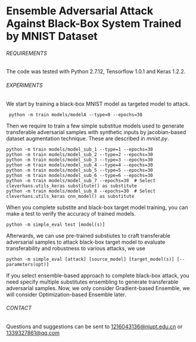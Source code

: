 # Ensemble Adversarial Attack Against Black-Box System Trained by MNIST Dataset

###### REQUIREMENTS

The code was tested with Python 2.7.12, Tensorflow 1.0.1 and Keras 1.2.2.

###### EXPERIMENTS
We start by training a black-box MNIST model as targeted model to attack.
```
 python -m train models/modelA --type=0 --epochs=30
```
Then we require to train a few simple substitue models used to generate transferable adversarial samples with synthetic inputs by jacobian-based dataset augmentation technique. These are described in _mnist.py_.

```
python -m train models/model_sub_1 --type=1 --epochs=30
python -m train models/model_sub_2 --type=2 --epochs=30
python -m train models/model_sub_3 --type=3 --epochs=30
python -m train models/model_sub_4 --type=4 --epochs=30
python -m train models/model_sub_5 --type=5 --epochs=30
python -m train models/model_sub_6 --type=6 --epochs=30
python -m train models/model_sub_7 --epochs=30  # Select cleverhans.utils_keras substitute() as substitute
python -m train models/model_sub_8 --epochs=30  # Select cleverhans.utils_keras cnn_model() as substitute

```
When you complete substite and black-box target model training, you can make a test to verify the accuracy of trained models.

```
python -m simple_eval test [model(s)]
```

Afterwards, we can use pre-trained substiutes to craft transferable adversarial samples to attack black-box target model to evaluate transferability and robustness to various attacks, we use

```
python -m simple_eval [attack] [source_model] [target_model(s)] [--parameters(opt)]
```
If you select ensemble-based approach to complete black-box attack, you need specify multiple substitutes ensembling to generate transferable adversarial samples. Now, we only consider Gradient-based Ensemble, we will consider Optimization-based Ensemble later.


###### CONTACT
Questions and suggestions can be sent to 1216043136@njupt.edu.cn or 1339327861@qq.com
